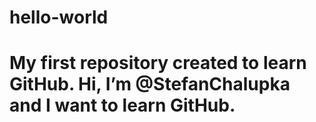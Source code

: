 # hello-world
My first repository created to learn GitHub.
Hi, I’m @StefanChalupka and I want to learn GitHub.
=======

